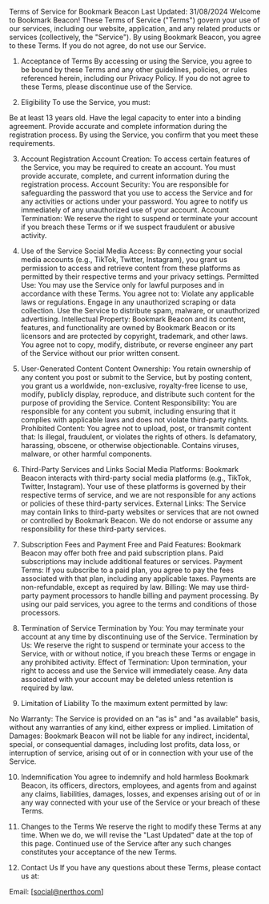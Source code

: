 Terms of Service for Bookmark Beacon
Last Updated: 31/08/2024
Welcome to Bookmark Beacon! These Terms of Service ("Terms") govern your use of our services, including our website, application, and any related products or services (collectively, the "Service"). By using Bookmark Beacon, you agree to these Terms. If you do not agree, do not use our Service.

1. Acceptance of Terms
By accessing or using the Service, you agree to be bound by these Terms and any other guidelines, policies, or rules referenced herein, including our Privacy Policy. If you do not agree to these Terms, please discontinue use of the Service.

2. Eligibility
To use the Service, you must:

Be at least 13 years old.
Have the legal capacity to enter into a binding agreement.
Provide accurate and complete information during the registration process.
By using the Service, you confirm that you meet these requirements.

3. Account Registration
Account Creation: To access certain features of the Service, you may be required to create an account. You must provide accurate, complete, and current information during the registration process.
Account Security: You are responsible for safeguarding the password that you use to access the Service and for any activities or actions under your password. You agree to notify us immediately of any unauthorized use of your account.
Account Termination: We reserve the right to suspend or terminate your account if you breach these Terms or if we suspect fraudulent or abusive activity.

4. Use of the Service
Social Media Access: By connecting your social media accounts (e.g., TikTok, Twitter, Instagram), you grant us permission to access and retrieve content from these platforms as permitted by their respective terms and your privacy settings.
Permitted Use: You may use the Service only for lawful purposes and in accordance with these Terms. You agree not to:
Violate any applicable laws or regulations.
Engage in any unauthorized scraping or data collection.
Use the Service to distribute spam, malware, or unauthorized advertising.
Intellectual Property: Bookmark Beacon and its content, features, and functionality are owned by Bookmark Beacon or its licensors and are protected by copyright, trademark, and other laws. You agree not to copy, modify, distribute, or reverse engineer any part of the Service without our prior written consent.

5. User-Generated Content
Content Ownership: You retain ownership of any content you post or submit to the Service, but by posting content, you grant us a worldwide, non-exclusive, royalty-free license to use, modify, publicly display, reproduce, and distribute such content for the purpose of providing the Service.
Content Responsibility: You are responsible for any content you submit, including ensuring that it complies with applicable laws and does not violate third-party rights.
Prohibited Content: You agree not to upload, post, or transmit content that:
Is illegal, fraudulent, or violates the rights of others.
Is defamatory, harassing, obscene, or otherwise objectionable.
Contains viruses, malware, or other harmful components.

6. Third-Party Services and Links
Social Media Platforms: Bookmark Beacon interacts with third-party social media platforms (e.g., TikTok, Twitter, Instagram). Your use of these platforms is governed by their respective terms of service, and we are not responsible for any actions or policies of these third-party services.
External Links: The Service may contain links to third-party websites or services that are not owned or controlled by Bookmark Beacon. We do not endorse or assume any responsibility for these third-party services.

7. Subscription Fees and Payment
Free and Paid Features: Bookmark Beacon may offer both free and paid subscription plans. Paid subscriptions may include additional features or services.
Payment Terms: If you subscribe to a paid plan, you agree to pay the fees associated with that plan, including any applicable taxes. Payments are non-refundable, except as required by law.
Billing: We may use third-party payment processors to handle billing and payment processing. By using our paid services, you agree to the terms and conditions of those processors.

8. Termination of Service
Termination by You: You may terminate your account at any time by discontinuing use of the Service.
Termination by Us: We reserve the right to suspend or terminate your access to the Service, with or without notice, if you breach these Terms or engage in any prohibited activity.
Effect of Termination: Upon termination, your right to access and use the Service will immediately cease. Any data associated with your account may be deleted unless retention is required by law.
9. Limitation of Liability
To the maximum extent permitted by law:

No Warranty: The Service is provided on an "as is" and "as available" basis, without any warranties of any kind, either express or implied.
Limitation of Damages: Bookmark Beacon will not be liable for any indirect, incidental, special, or consequential damages, including lost profits, data loss, or interruption of service, arising out of or in connection with your use of the Service.

10. Indemnification
You agree to indemnify and hold harmless Bookmark Beacon, its officers, directors, employees, and agents from and against any claims, liabilities, damages, losses, and expenses arising out of or in any way connected with your use of the Service or your breach of these Terms.

11. Changes to the Terms
We reserve the right to modify these Terms at any time. When we do, we will revise the "Last Updated" date at the top of this page. Continued use of the Service after any such changes constitutes your acceptance of the new Terms.

12. Contact Us
If you have any questions about these Terms, please contact us at:

Email: [social@nerthos.com]

